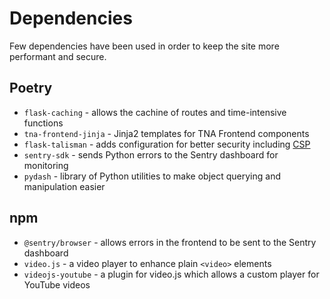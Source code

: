 # Dependencies

Few dependencies have been used in order to keep the site more performant and secure.

## Poetry

- `flask-caching` - allows the cachine of routes and time-intensive functions
- `tna-frontend-jinja` - Jinja2 templates for TNA Frontend components
- `flask-talisman` - adds configuration for better security including [CSP](https://nationalarchives.github.io/engineering-handbook/technology/standards/security/#csp)
- `sentry-sdk` - sends Python errors to the Sentry dashboard for monitoring
- `pydash` - library of Python utilities to make object querying and manipulation easier

## npm

- `@sentry/browser` - allows errors in the frontend to be sent to the Sentry dashboard
- `video.js` - a video player to enhance plain `<video>` elements
- `videojs-youtube` - a plugin for video.js which allows a custom player for YouTube videos
